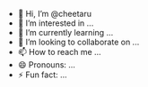 - 👋 Hi, I’m @cheetaru
- 👀 I’m interested in ...
- 🌱 I’m currently learning ...
- 💞️ I’m looking to collaborate on ...
- 📫 How to reach me ...
- 😄 Pronouns: ...
- ⚡ Fun fact: ...

<!---
cheetaru/cheetaru is a ✨ special ✨ repository because its `README.md` (this file) appears on your GitHub profile.
You can click the Preview link to take a look at your changes.
--->

